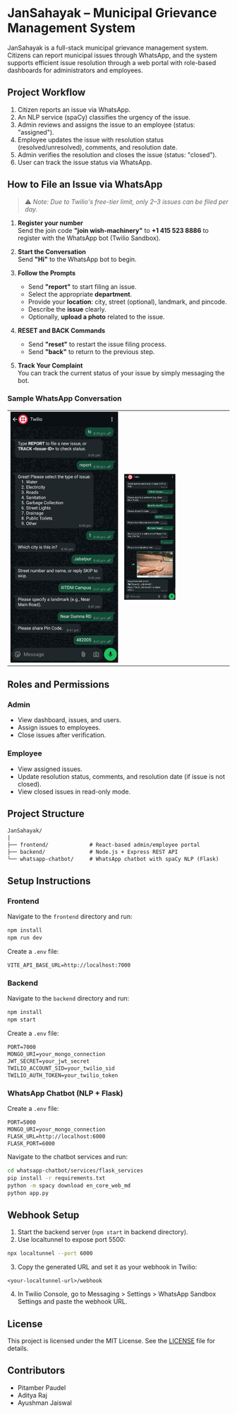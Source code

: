 # JanSahayak – Municipal Grievance Management System

JanSahayak is a full-stack municipal grievance management system. Citizens can report municipal issues through WhatsApp, and the system supports efficient issue resolution through a web portal with role-based dashboards for administrators and employees.

## Project Workflow

1. Citizen reports an issue via WhatsApp.
2. An NLP service (spaCy) classifies the urgency of the issue.
3. Admin reviews and assigns the issue to an employee (status: "assigned").
4. Employee updates the issue with resolution status (resolved/unresolved), comments, and resolution date.
5. Admin verifies the resolution and closes the issue (status: "closed").
6. User can track the issue status via WhatsApp.

## How to File an Issue via WhatsApp

> ⚠️ *Note: Due to Twilio's free-tier limit, only 2–3 issues can be filed per day.*

1. **Register your number**  
   Send the join code **"join wish-machinery"** to **+1 415 523 8886** to register with the WhatsApp bot (Twilio Sandbox).

2. **Start the Conversation**  
   Send **"Hi"** to the WhatsApp bot to begin.

3. **Follow the Prompts**  
   - Send **"report"** to start filing an issue.
   - Select the appropriate **department**.
   - Provide your **location**: city, street (optional), landmark, and pincode.
   - Describe the **issue** clearly.
   - Optionally, **upload a photo** related to the issue.

4. **RESET and BACK Commands**  
   - Send **"reset"** to restart the issue filing process.
   - Send **"back"** to return to the previous step.

5. **Track Your Complaint**  
   You can track the current status of your issue by simply messaging the bot.

### Sample WhatsApp Conversation

<table>
  <tr>
    <td>
      <img src="assets/whatsapp-step1.jpg" alt="WhatsApp Bot Step 1" width="100%" />
    </td>
    <td>
      <img src="assets/whatsapp-step2.jpg" alt="WhatsApp Bot Step 2" width="50%" />
    </td>
  </tr>
</table>

## Roles and Permissions

### Admin

- View dashboard, issues, and users.
- Assign issues to employees.
- Close issues after verification.

### Employee

- View assigned issues.
- Update resolution status, comments, and resolution date (if issue is not closed).
- View closed issues in read-only mode.

## Project Structure

```
JanSahayak/
|
├── frontend/             # React-based admin/employee portal
├── backend/              # Node.js + Express REST API
└── whatsapp-chatbot/     # WhatsApp chatbot with spaCy NLP (Flask)
```

## Setup Instructions

### Frontend

Navigate to the `frontend` directory and run:

```bash
npm install
npm run dev
```

Create a `.env` file:

```
VITE_API_BASE_URL=http://localhost:7000
```

### Backend

Navigate to the `backend` directory and run:

```bash
npm install
npm start
```

Create a `.env` file:

```
PORT=7000
MONGO_URI=your_mongo_connection
JWT_SECRET=your_jwt_secret
TWILIO_ACCOUNT_SID=your_twilio_sid
TWILIO_AUTH_TOKEN=your_twilio_token
```

### WhatsApp Chatbot (NLP + Flask)

Create a `.env` file:

```
PORT=5000
MONGO_URI=your_mongo_connection
FLASK_URL=http://localhost:6000
FLASK_PORT=6000
```

Navigate to the chatbot services and run:

```bash
cd whatsapp-chatbot/services/flask_services
pip install -r requirements.txt
python -m spacy download en_core_web_md
python app.py
```

## Webhook Setup

1. Start the backend server (`npm start` in backend directory).
2. Use localtunnel to expose port 5500:

```bash
npx localtunnel --port 6000
```

3. Copy the generated URL and set it as your webhook in Twilio:

```
<your-localtunnel-url>/webhook
```

4. In Twilio Console, go to Messaging > Settings > WhatsApp Sandbox Settings and paste the webhook URL.

## License
This project is licensed under the MIT License. See the [LICENSE](LICENSE) file for details.

## Contributors

- Pitamber Paudel
- Aditya Raj
- Ayushman Jaiswal